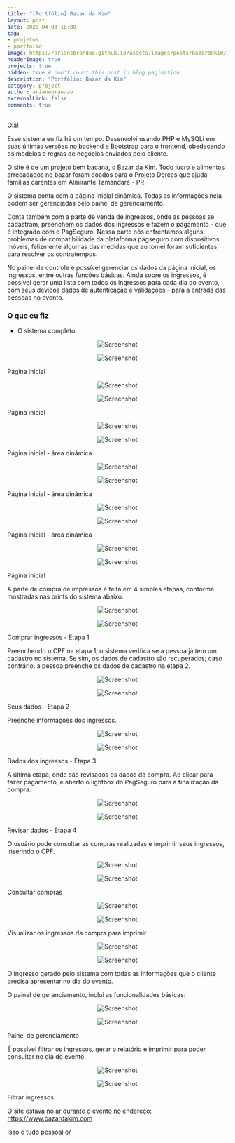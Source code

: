 ```yaml
---
title: "[Portfólio] Bazar da Kim"
layout: post
date: 2020-04-03 18:00
tag:
- projetos
- portfolio
image: https://arianebrandao.github.io/assets/images/posts/bazardakim/1.png
headerImage: true
projects: true
hidden: true # don't count this post in blog pagination
description: "Portfólio: Bazar da Kim"
category: project
author: arianebrandao
externalLink: false
comments: true
---
```


Olá!

Esse sistema eu fiz há um tempo. Desenvolvi usando PHP e MySQLi em suas últimas versões no backend e Bootstrap para o frontend, obedecendo os modelos e regras de negócios enviados pelo cliente.

O site é de um projeto bem bacana, o Bazar da Kim. Todo lucro e alimentos arrecadados no bazar foram doados para o Projeto Dorcas que ajuda famílias carentes em Almirante Tamandaré - PR.

O sistema conta com a página inicial dinâmica. Todas as informações nela podem ser gerenciadas pelo painel de gerenciamento.

Conta também com a parte de venda de ingressos, onde as pessoas se cadastram, preenchem os dados dos ingressos e fazem o pagamento - que é integrado com o PagSeguro. Nessa parte nós enfrentamos alguns problemas de compatibilidade da plataforma pagseguro com dispositivos móveis, felizmente algumas das medidas que eu tomei foram suficientes para resolver os contratempos.

No painel de controle é possível gerenciar os dados da página inicial, os ingressos, entre outras funções básicas. Ainda sobre os ingressos, é possível gerar uma lista com todos os ingressos para cada dia do evento, com seus devidos dados de autenticação e validações - para a entrada das pessoas no evento.


### O que eu fiz

* O sistema completo.

<div class="breaker"></div>

<p align="center"><img data-src="{{ site.url }}/assets/images/posts/bazardakim/1.jpg" class="lazyload" alt="Screenshot" /></p>
<noscript>
	<p align="center"><img src="{{ site.url }}/assets/images/posts/bazardakim/1.jpg" alt="Screenshot" /></p>
</noscript>
<figcaption class="caption">Página inicial</figcaption>
<div class="breaker"></div>


<p align="center"><img data-src="{{ site.url }}/assets/images/posts/bazardakim/2.jpg" class="lazyload" alt="Screenshot" /></p>
<noscript>
	<p align="center"><img src="{{ site.url }}/assets/images/posts/bazardakim/2.jpg" alt="Screenshot" /></p>
</noscript>
<figcaption class="caption">Página inicial</figcaption>
<div class="breaker"></div>


<p align="center"><img data-src="{{ site.url }}/assets/images/posts/bazardakim/3.jpg" class="lazyload" alt="Screenshot" /></p>
<noscript>
	<p align="center"><img src="{{ site.url }}/assets/images/posts/bazardakim/3.jpg" alt="Screenshot" /></p>
</noscript>
<figcaption class="caption">Página inicial - área dinâmica</figcaption>
<div class="breaker"></div>


<p align="center"><img data-src="{{ site.url }}/assets/images/posts/bazardakim/5.jpg" class="lazyload" alt="Screenshot" /></p>
<noscript>
	<p align="center"><img src="{{ site.url }}/assets/images/posts/bazardakim/5.jpg" alt="Screenshot" /></p>
</noscript>
<figcaption class="caption">Página inicial - área dinâmica</figcaption>
<div class="breaker"></div>


<p align="center"><img data-src="{{ site.url }}/assets/images/posts/bazardakim/6.jpg" class="lazyload" alt="Screenshot" /></p>
<noscript>
	<p align="center"><img src="{{ site.url }}/assets/images/posts/bazardakim/6.jpg" alt="Screenshot" /></p>
</noscript>
<figcaption class="caption">Página inicial - área dinâmica</figcaption>
<div class="breaker"></div>


<p align="center"><img data-src="{{ site.url }}/assets/images/posts/bazardakim/9.jpg" class="lazyload" alt="Screenshot" /></p>
<noscript>
	<p align="center"><img src="{{ site.url }}/assets/images/posts/bazardakim/9.jpg" alt="Screenshot" /></p>
</noscript>
<figcaption class="caption">Página inicial</figcaption>
<div class="breaker"></div>



A parte de compra de impressos é feita em 4 simples etapas, conforme mostradas nas prints do sistema abaixo.

<p align="center"><img data-src="{{ site.url }}/assets/images/posts/bazardakim/11.jpg" class="lazyload" alt="Screenshot" /></p>
<noscript>
	<p align="center"><img src="{{ site.url }}/assets/images/posts/bazardakim/11.jpg" alt="Screenshot" /></p>
</noscript>
<figcaption class="caption">Comprar ingressos - Etapa 1</figcaption>
<div class="breaker"></div>



Preenchendo o CPF na etapa 1, o sistema verifica se a pessoa já tem um cadastro no sistema. Se sim, os dados de cadastro são recuperados; caso contrário, a pessoa preenche os dados de cadastro na etapa 2.

<p align="center"><img data-src="{{ site.url }}/assets/images/posts/bazardakim/12.jpg" class="lazyload" alt="Screenshot" /></p>
<noscript>
	<p align="center"><img src="{{ site.url }}/assets/images/posts/bazardakim/12.jpg" alt="Screenshot" /></p>
</noscript>
<figcaption class="caption">Seus dados - Etapa 2</figcaption>
<div class="breaker"></div>



Preenche informações dos ingressos.

<p align="center"><img data-src="{{ site.url }}/assets/images/posts/bazardakim/13.jpg" class="lazyload" alt="Screenshot" /></p>
<noscript>
	<p align="center"><img src="{{ site.url }}/assets/images/posts/bazardakim/13.jpg" alt="Screenshot" /></p>
</noscript>
<figcaption class="caption">Dados dos ingressos - Etapa 3</figcaption>
<div class="breaker"></div>



A última etapa, onde são revisados os dados da compra. Ao clicar para fazer pagamento, é aberto o lightbox do PagSeguro para a finalização da compra.

<p align="center"><img data-src="{{ site.url }}/assets/images/posts/bazardakim/14.jpg" class="lazyload" alt="Screenshot" /></p>
<noscript>
	<p align="center"><img src="{{ site.url }}/assets/images/posts/bazardakim/14.jpg" alt="Screenshot" /></p>
</noscript>
<figcaption class="caption">Revisar dados - Etapa 4</figcaption>
<div class="breaker"></div>



O usuário pode consultar as compras realizadas e imprimir seus ingressos, inserindo o CPF.

<p align="center"><img data-src="{{ site.url }}/assets/images/posts/bazardakim/15.jpg" class="lazyload" alt="Screenshot" /></p>
<noscript>
	<p align="center"><img src="{{ site.url }}/assets/images/posts/bazardakim/15.jpg" alt="Screenshot" /></p>
</noscript>
<figcaption class="caption">Consultar compras</figcaption>
<div class="breaker"></div>


<p align="center"><img data-src="{{ site.url }}/assets/images/posts/bazardakim/17.jpg" class="lazyload" alt="Screenshot" /></p>
<noscript>
	<p align="center"><img src="{{ site.url }}/assets/images/posts/bazardakim/17.jpg" alt="Screenshot" /></p>
</noscript>
<figcaption class="caption">Visualizar os ingressos da compra para imprimir</figcaption>
<div class="breaker"></div>


<p align="center"><img data-src="{{ site.url }}/assets/images/posts/bazardakim/16.jpg" class="lazyload" alt="Screenshot" /></p>
<noscript>
	<p align="center"><img src="{{ site.url }}/assets/images/posts/bazardakim/16.jpg" alt="Screenshot" /></p>
</noscript>
<figcaption class="caption">O ingresso gerado pelo sistema com todas as informações que o cliente precisa apresentar no dia do evento.</figcaption>
<div class="breaker"></div>



O painel de gerenciamento, inclui as funcionalidades básicas:

<p align="center"><img data-src="{{ site.url }}/assets/images/posts/bazardakim/19.jpg" class="lazyload" alt="Screenshot" /></p>
<noscript>
	<p align="center"><img src="{{ site.url }}/assets/images/posts/bazardakim/19.jpg" alt="Screenshot" /></p>
</noscript>
<figcaption class="caption">Painel de gerenciamento</figcaption>
<div class="breaker"></div>



É possível filtrar os ingressos, gerar o relatório e imprimir para poder consultar no dia do evento.

<p align="center"><img data-src="{{ site.url }}/assets/images/posts/bazardakim/18.jpg" class="lazyload" alt="Screenshot" /></p>
<noscript>
	<p align="center"><img src="{{ site.url }}/assets/images/posts/bazardakim/18.jpg" alt="Screenshot" /></p>
</noscript>
<figcaption class="caption">Filtrar ingressos</figcaption>
<div class="breaker"></div>


O site estava no ar durante o evento no endereço: <https://www.bazardakim.com>

Isso é tudo pessoal o/